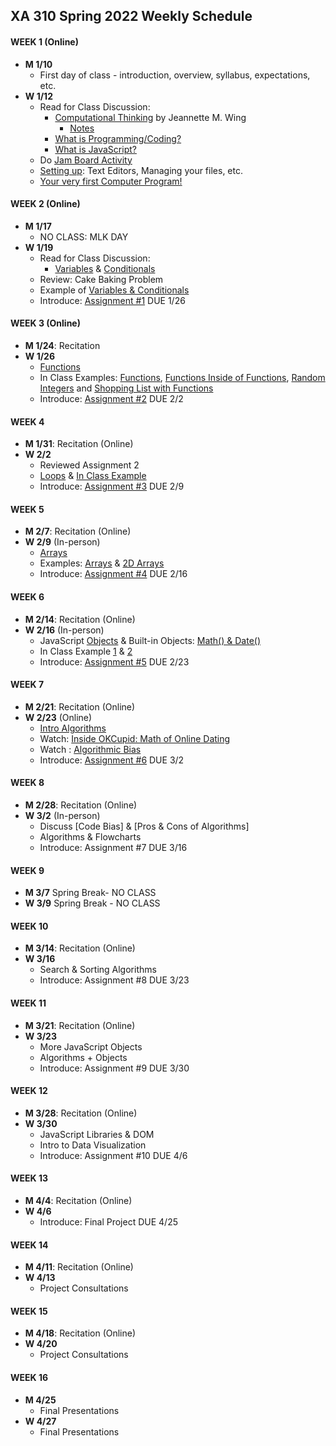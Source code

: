 ## XA 310 Spring 2022 Weekly Schedule



#### WEEK 1 (Online)
- **M	1/10**
  - First day of class - introduction, overview, syllabus, expectations, etc. 
- **W	1/12**
  - Read for Class Discussion: 
    - [Computational Thinking](https://www.cs.cmu.edu/afs/cs/usr/wing/www/publications/Wing06.pdf)  by Jeannette M. Wing
      - [Notes](/Documents/compthinking.md)   
    - [What is Programming/Coding?](https://hackr.io/blog/what-is-programming)
    - [What is JavaScript?](https://www.youtube.com/watch?v=nItSSTwBvSU) 
  - Do [Jam Board Activity](https://jamboard.google.com/d/1CteIBg4GicjIR3SPdqJBnASkEAc1ZyohZnXIJN3ARKo/edit?usp=sharing)
  - [Setting up](/Documents/settingup.md): Text Editors, Managing your files, etc. 
  - [Your very first Computer Program!](/Documents/firstprogram.md)    

#### WEEK 2 (Online)

- **M	1/17**
  - NO CLASS: MLK DAY
- **W	1/19**
  - Read for Class Discussion: 
    - [Variables](/Documents/variables.md) & [Conditionals](/Documents/conditionals.md)
  - Review: Cake Baking Problem
  - Example of [Variables & Conditionals](/CodeFiles/conditionalsExample.html)
  - Introduce: [Assignment #1](/Assignments/Assignment01.md) DUE 1/26

#### WEEK 3 (Online)
- **M	1/24**: Recitation 
- **W	1/26**
  - [Functions](Documents/functions.md)
  - In Class Examples: [Functions](/CodeFiles/functionsExample.html), [Functions Inside of Functions](/CodeFiles/functionsInsideofFunctionsExample.html), [Random Integers](/CodeFiles/randomIntegersExample.html) and [Shopping List with Functions](/CodeFiles/conditionalswithFunctionsExample.html)
  - Introduce: [Assignment #2](/Assignments/Assignment02.md) DUE 2/2
  

#### WEEK 4 

- **M	1/31**: Recitation (Online)
- **W	2/2**
  - Reviewed Assignment 2  
  - [Loops](/Documents/loops.md) & [In Class Example](/CodeFiles/loopsExample.html)
  - Introduce: [Assignment #3](/Assignments/Assignment03.md) DUE 2/9

#### WEEK 5
- **M	2/7**: Recitation (Online)
- **W	2/9** (In-person)
  - [Arrays](Documents/arrays.md)  
  - Examples: [Arrays](CodeFiles/arrays.html) & [2D Arrays](CodeFiles/arrays2d.html)
  - Introduce: [Assignment #4](/Assignments/Assignment04.md) DUE 2/16
  

#### WEEK 6
- **M	2/14**: Recitation (Online)
- **W	2/16** (In-person)
  - JavaScript [Objects](Documents/objects.md) & Built-in Objects: [Math() & Date()](Documents/mathanddateobj.md)
  - In Class Example [1](CodeFiles/objectsExample.html) & [2](CodeFiles/objectsExample2.html)
  - Introduce: [Assignment #5](Assignments/Assignment05.md) DUE 2/23   

#### WEEK 7
- **M	2/21**: Recitation (Online)
- **W	2/23** (Online)
  - [Intro Algorithms](Documents/algorithms.md)
  - Watch: [Inside OKCupid: Math of Online Dating](https://www.youtube.com/watch?v=m9PiPlRuy6E) 
  - Watch : [Algorithmic Bias](https://www.youtube.com/watch?v=gV0_raKR2UQ)
  - Introduce: [Assignment #6](Assignments/Assignment06.md) DUE 3/2

#### WEEK 8 
- **M	2/28**: Recitation (Online)
- **W	3/2** (In-person)
  - Discuss [Code Bias] & [Pros & Cons of Algorithms]
  - Algorithms & Flowcharts
  - Introduce: Assignment #7 DUE 3/16   

#### WEEK 9
- **M	3/7** Spring Break- NO CLASS
- **W	3/9** Spring Break - NO CLASS

#### WEEK 10
- **M	3/14**: Recitation (Online)
- **W	3/16**
  - Search & Sorting Algorithms
  - Introduce: Assignment #8 DUE 3/23 

#### WEEK 11
- **M	3/21**: Recitation (Online)
- **W	3/23**
  - More JavaScript Objects
  - Algorithms + Objects 
  - Introduce: Assignment #9 DUE 3/30
  

#### WEEK 12
- **M	3/28**: Recitation (Online)
- **W	3/30**
  - JavaScript Libraries & DOM
  - Intro to Data Visualization
  - Introduce: Assignment #10 DUE 4/6

#### WEEK 13
- **M	4/4**: Recitation (Online)
- **W	4/6**
  - Introduce: Final Project DUE 4/25  

#### WEEK 14
- **M	4/11**: Recitation (Online)
- **W	4/13**
  - Project Consultations  

#### WEEK 15
- **M	4/18**: Recitation (Online)
- **W	4/20**
  - Project Consultations

#### WEEK 16
- **M	4/25**
  - Final Presentations 
- **W	4/27**
  - Final Presentations 

